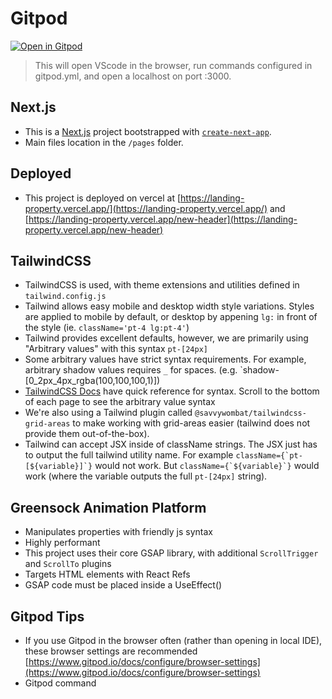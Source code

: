 # Gitpod

[![Open in Gitpod](https://gitpod.io/button/open-in-gitpod.svg)](https://gitpod.io/#https://github.com/mcgrealife/landing-property)

> This will open VScode in the browser, run commands configured in gitpod.yml, and open a localhost on port :3000.

## Next.js

- This is a [Next.js](https://nextjs.org/) project bootstrapped with [`create-next-app`](https://github.com/vercel/next.js/tree/canary/packages/create-next-app).
- Main files location in the `/pages` folder.

## Deployed

- This project is deployed on vercel at [https://landing-property.vercel.app/](https://landing-property.vercel.app/) and [https://landing-property.vercel.app/new-header](https://landing-property.vercel.app/new-header)

## TailwindCSS

- TailwindCSS is used, with theme extensions and utilities defined in `tailwind.config.js`
- Tailwind allows easy mobile and desktop width style variations. Styles are applied to mobile by default, or desktop by appening `lg:` in front of the style (ie. `className='pt-4 lg:pt-4'`)
- Tailwind provides excellent defaults, however, we are primarily using "Arbitrary values" with this syntax `pt-[24px]`
- Some arbitrary values have strict syntax requirements. For example, arbitrary shadow values requires `_` for spaces. (e.g. `shadow-[0_2px_4px_rgba(100,100,100,1)])
- [TailwindCSS Docs](https://tailwindcss.com/docs/width) have quick reference for syntax. Scroll to the bottom of each page to see the arbitrary value syntax
- We're also using a Tailwind plugin called `@savvywombat/tailwindcss-grid-areas` to make working with grid-areas easier (tailwind does not provide them out-of-the-box).
- Tailwind can accept JSX inside of className strings. The JSX just has to output the full tailwind utility name. For example `` className={`pt-[${variable}]`} `` would not work. But `` className={`${variable}`} `` would work (where the variable outputs the full `pt-[24px]` string).

## Greensock Animation Platform

- Manipulates properties with friendly js syntax
- Highly performant
- This project uses their core GSAP library, with additional `ScrollTrigger` and `ScrollTo` plugins
- Targets HTML elements with React Refs
- GSAP code must be placed inside a UseEffect()

## Gitpod Tips

- If you use Gitpod in the browser often (rather than opening in local IDE), these browser settings are recommended [https://www.gitpod.io/docs/configure/browser-settings](https://www.gitpod.io/docs/configure/browser-settings)
- Gitpod command
